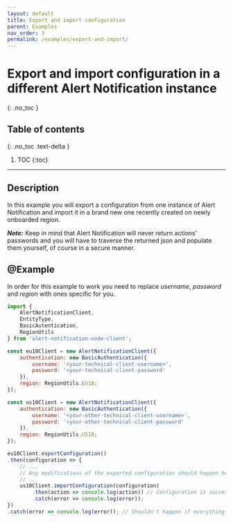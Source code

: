 ```yaml
---
layout: default
title: Export and import configuration
parent: Examples
nav_order: 3
permalink: /examples/export-and-import/
---
```


# Export and import configuration in a different Alert Notification instance
{: .no_toc }

## Table of contents
{: .no_toc .text-delta }

1. TOC
{:toc}

---

## Description

In this example you will export a configuration from one instance of Alert Notification and import it in a brand new one recently created on newly onboarded region.

_**Note:**_ Keep in mind that Alert Notification will never return actions' passwords and you will have to traverse the returned json and populate them yourself, of course in a secure manner.

## @Example

In order for this example to work you need to replace _username_, _password_ and _region_  with ones specific for you.

```js
import {
    AlertNotificationClient,
    EntityType,
    BasicAutentication,
    RegionUtils
} from 'alert-notification-node-client';

const eu10Client = new AlertNotificationClient({
    authentication: new BasicAuthentication({
        username: '<your-technical-client-username>',
        password: '<your-technical-client-password'
    }),
    region: RegionUtils.EU10;
});

const us10Client = new AlertNotificationClient({
    authentication: new BasicAuthentication({
        username: '<your-other-technical-client-username>',
        password: '<your-other-technical-client-password'
    }),
    region: RegionUtils.US10;
});

eu10Client.exportConfiguration()
.then(configuration => {
    // ...
    // Any modifications of the exported configuration should happen here.
    // ...
    us10Client.importConfiguration(configuration)
        .then(action => console.log(action)) // Configuration is successfully imported
        .catch(error => console.log(error));
})
.catch(error => console.log(error)); // Shouldn't happen if everything above is setup correctly
```